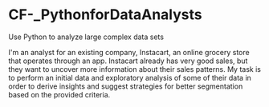 # CF-_PythonforDataAnalysts
Use Python to analyze large complex data sets

I'm an analyst for an existing company, Instacart, an online grocery store
that operates through an app. Instacart already has very good sales, but they
want to uncover more information about their sales patterns. My task is to
perform an initial data and exploratory analysis of some of their data in order
to derive insights and suggest strategies for better segmentation based on
the provided criteria.

